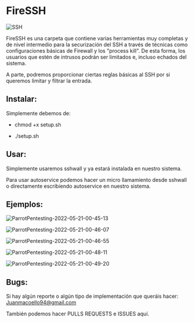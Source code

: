 # FireSSH

![SSH](https://user-images.githubusercontent.com/92258683/169621248-92e7fbe8-1a06-4161-958e-88806fcd0096.jpg)

FireSSH es una carpeta que contiene varias herramientas muy completas y de nivel intermedio para la securización del SSH a través de técnicas como configuraciones básicas de Firewall y los "process kill". De esta forma, los usuarios que estén de intrusos podrán ser limitados e, incluso echados del sistema.

A parte, podremos proporcionar ciertas reglas básicas al SSH por si queremos limitar y filtrar la entrada.

## Instalar:

Simplemente debemos de:

- chmod +x setup.sh 

- ./setup.sh

## Usar:

Simplemente usaremos sshwall y ya estará instalada en nuestro sistema.

Para usar autoservice podemos hacer un micro llamamiento desde sshwall o directamente escribiendo autoservice en nuestro sistema.


## Ejemplos:

![ParrotPentesting-2022-05-21-00-45-13](https://user-images.githubusercontent.com/92258683/169621554-9984803d-c742-4462-b17a-12142a835896.png)



![ParrotPentesting-2022-05-21-00-46-07](https://user-images.githubusercontent.com/92258683/169621598-b12a7a47-83b6-464c-8b56-ff9206a19468.png)


![ParrotPentesting-2022-05-21-00-46-55](https://user-images.githubusercontent.com/92258683/169621666-97d9ffd3-cd1f-4709-bb98-7809e86c07e4.png)


![ParrotPentesting-2022-05-21-00-48-11](https://user-images.githubusercontent.com/92258683/169621773-2a44573b-6ec3-4018-acf8-5a9d18d7c83c.png)


![ParrotPentesting-2022-05-21-00-49-20](https://user-images.githubusercontent.com/92258683/169621850-b57e8cc8-dff4-4775-ad01-9bd247e88d72.png)




## Bugs:

Si hay algún reporte o algún tipo de implementación que queráis hacer: Juanmacoello94@gmail.com

También podemos hacer PULLS REQUESTS e ISSUES aquí.





